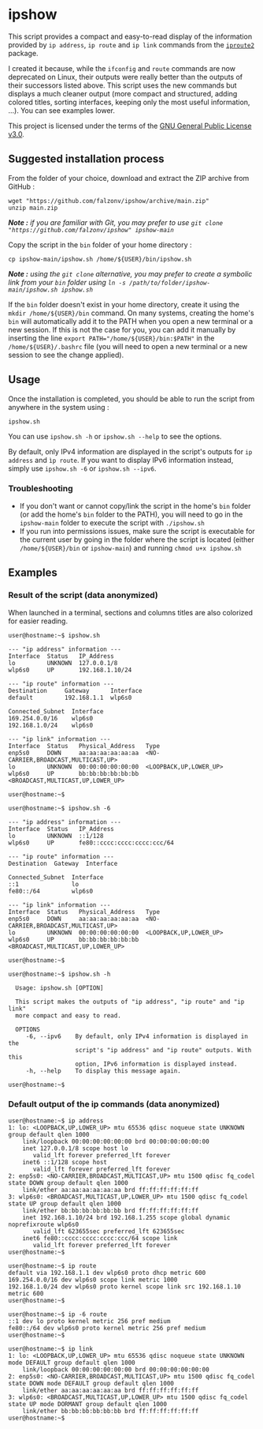 # ipshow

This script provides a compact and easy-to-read display of the information provided by `ip address`, `ip route` and `ip link` commands from the [`iproute2`](https://wiki.linuxfoundation.org/networking/iproute2) package.

I created it because, while the `ifconfig` and `route` commands are now deprecated on Linux, their outputs were really better than the outputs of their successors listed above.
This script uses the new commands but displays a much cleaner output (more compact and structured, adding colored titles, sorting interfaces, keeping only the most useful information, ...).
You can see examples lower.

This project is licensed under the terms of the [GNU General Public License v3.0](https://www.gnu.org/licenses/gpl-3.0.txt).


## Suggested installation process

From the folder of your choice, download and extract the ZIP archive from GitHub :

```
wget "https://github.com/falzonv/ipshow/archive/main.zip"
unzip main.zip
```

***Note :*** *if you are familiar with Git, you may prefer to use `git clone "https://github.com/falzonv/ipshow" ipshow-main`*

Copy the script in the `bin` folder of your home directory :

```
cp ipshow-main/ipshow.sh /home/${USER}/bin/ipshow.sh
```

***Note :*** *using the `git clone` alternative, you may prefer to create a symbolic link from your `bin` folder using `ln -s /path/to/folder/ipshow-main/ipshow.sh ipshow.sh`*

If the `bin` folder doesn't exist in your home directory, create it using the `mkdir /home/${USER}/bin` command.
On many systems, creating the home's `bin` will automatically add it to the PATH when you open a new terminal or a new session.
If this is not the case for you, you can add it manually by inserting the line `export PATH="/home/${USER}/bin:$PATH"` in the `/home/${USER}/.bashrc` file (you will need to open a new terminal or a new session to see the change applied).


## Usage

Once the installation is completed, you should be able to run the script from anywhere in the system using :

```
ipshow.sh
```

You can use `ipshow.sh -h` or `ipshow.sh --help` to see the options.

By default, only IPv4 information are displayed in the script's outputs for `ip address` and `ìp route`.
If you want to display IPv6 information instead, simply use `ipshow.sh -6` or `ipshow.sh --ipv6`.

### Troubleshooting

- If you don't want or cannot copy/link the script in the home's `bin` folder (or add the home's `bin` folder to the PATH), you will need to go in the `ipshow-main` folder to execute the script with `./ipshow.sh`
- If you run into permissions issues, make sure the script is executable for the current user by going in the folder where the script is located (either `/home/${USER}/bin` or `ipshow-main`) and running `chmod u+x ipshow.sh`

## Examples

### Result of the script (data anonymized)

When launched in a terminal, sections and columns titles are also colorized for easier reading.

```
user@hostname:~$ ipshow.sh

--- "ip address" information ---
Interface  Status   IP_Address
lo         UNKNOWN  127.0.0.1/8
wlp6s0     UP       192.168.1.10/24

--- "ip route" information ---
Destination     Gateway      Interface
default         192.168.1.1  wlp6s0

Connected_Subnet  Interface
169.254.0.0/16    wlp6s0
192.168.1.0/24    wlp6s0

--- "ip link" information ---
Interface  Status   Physical_Address   Type
enp5s0     DOWN     aa:aa:aa:aa:aa:aa  <NO-CARRIER,BROADCAST,MULTICAST,UP>
lo         UNKNOWN  00:00:00:00:00:00  <LOOPBACK,UP,LOWER_UP>
wlp6s0     UP       bb:bb:bb:bb:bb:bb  <BROADCAST,MULTICAST,UP,LOWER_UP>

user@hostname:~$
```

```
user@hostname:~$ ipshow.sh -6

--- "ip address" information ---
Interface  Status   IP_Address
lo         UNKNOWN  ::1/128
wlp6s0     UP       fe80::cccc:cccc:cccc:ccc/64

--- "ip route" information ---
Destination  Gateway  Interface

Connected_Subnet  Interface
::1               lo
fe80::/64         wlp6s0

--- "ip link" information ---
Interface  Status   Physical_Address   Type
enp5s0     DOWN     aa:aa:aa:aa:aa:aa  <NO-CARRIER,BROADCAST,MULTICAST,UP>
lo         UNKNOWN  00:00:00:00:00:00  <LOOPBACK,UP,LOWER_UP>
wlp6s0     UP       bb:bb:bb:bb:bb:bb  <BROADCAST,MULTICAST,UP,LOWER_UP>

user@hostname:~$
```

```
user@hostname:~$ ipshow.sh -h

  Usage: ipshow.sh [OPTION]

  This script makes the outputs of "ip address", "ip route" and "ip link"
  more compact and easy to read.

  OPTIONS
     -6, --ipv6    By default, only IPv4 information is displayed in the
                   script's "ip address" and "ip route" outputs. With this
                   option, IPv6 information is displayed instead.
     -h, --help    To display this message again.

user@hostname:~$
```

### Default output of the ip commands (data anonymized)

```
user@hostname:~$ ip address
1: lo: <LOOPBACK,UP,LOWER_UP> mtu 65536 qdisc noqueue state UNKNOWN group default qlen 1000
    link/loopback 00:00:00:00:00:00 brd 00:00:00:00:00:00
    inet 127.0.0.1/8 scope host lo
       valid_lft forever preferred_lft forever
    inet6 ::1/128 scope host
       valid_lft forever preferred_lft forever
2: enp5s0: <NO-CARRIER,BROADCAST,MULTICAST,UP> mtu 1500 qdisc fq_codel state DOWN group default qlen 1000
    link/ether aa:aa:aa:aa:aa:aa brd ff:ff:ff:ff:ff:ff
3: wlp6s0: <BROADCAST,MULTICAST,UP,LOWER_UP> mtu 1500 qdisc fq_codel state UP group default qlen 1000
    link/ether bb:bb:bb:bb:bb:bb brd ff:ff:ff:ff:ff:ff
    inet 192.168.1.10/24 brd 192.168.1.255 scope global dynamic noprefixroute wlp6s0
       valid_lft 623655sec preferred_lft 623655sec
    inet6 fe80::cccc:cccc:cccc:ccc/64 scope link
       valid_lft forever preferred_lft forever
user@hostname:~$
```

```
user@hostname:~$ ip route
default via 192.168.1.1 dev wlp6s0 proto dhcp metric 600
169.254.0.0/16 dev wlp6s0 scope link metric 1000
192.168.1.0/24 dev wlp6s0 proto kernel scope link src 192.168.1.10 metric 600
user@hostname:~$
```

```
user@hostname:~$ ip -6 route
::1 dev lo proto kernel metric 256 pref medium
fe80::/64 dev wlp6s0 proto kernel metric 256 pref medium
user@hostname:~$
```

```
user@hostname:~$ ip link
1: lo: <LOOPBACK,UP,LOWER_UP> mtu 65536 qdisc noqueue state UNKNOWN mode DEFAULT group default qlen 1000
    link/loopback 00:00:00:00:00:00 brd 00:00:00:00:00:00
2: enp5s0: <NO-CARRIER,BROADCAST,MULTICAST,UP> mtu 1500 qdisc fq_codel state DOWN mode DEFAULT group default qlen 1000
    link/ether aa:aa:aa:aa:aa:aa brd ff:ff:ff:ff:ff:ff
3: wlp6s0: <BROADCAST,MULTICAST,UP,LOWER_UP> mtu 1500 qdisc fq_codel state UP mode DORMANT group default qlen 1000
    link/ether bb:bb:bb:bb:bb:bb brd ff:ff:ff:ff:ff:ff
user@hostname:~$
```

